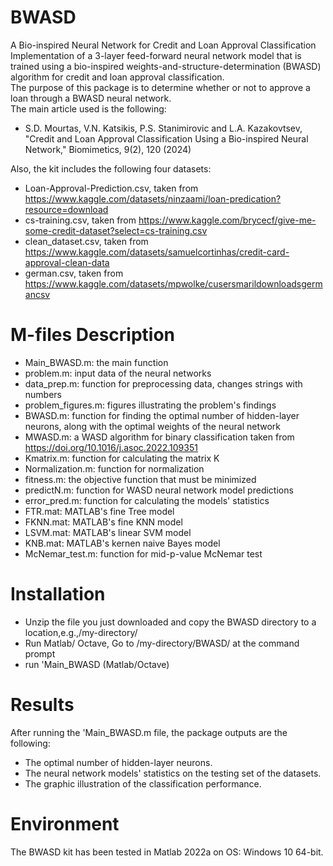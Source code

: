 # BWASD
A Bio-inspired Neural Network for Credit and Loan Approval Classification
Implementation of a 3-layer feed-forward neural network model that is trained using a bio-inspired weights-and-structure-determination (BWASD) algorithm for credit and loan approval classification.\
The purpose of this package is to determine whether or not to approve a loan through a BWASD neural network.\
The main article used is the following:
*	S.D. Mourtas, V.N. Katsikis, P.S. Stanimirovic and L.A. Kazakovtsev, "Credit and Loan Approval Classification Using a Bio-inspired Neural Network," Biomimetics, 9(2), 120 (2024)

Also, the kit includes the following four datasets:
*	Loan-Approval-Prediction.csv, taken from https://www.kaggle.com/datasets/ninzaami/loan-predication?resource=download
*	cs-training.csv, taken from https://www.kaggle.com/brycecf/give-me-some-credit-dataset?select=cs-training.csv
*	clean_dataset.csv, taken from https://www.kaggle.com/datasets/samuelcortinhas/credit-card-approval-clean-data
*	german.csv, taken from https://www.kaggle.com/datasets/mpwolke/cusersmarildownloadsgermancsv

# M-files Description
*	Main_BWASD.m: the main function
*	problem.m: input data of the neural networks
*	data_prep.m: function for preprocessing data, changes strings with numbers
*	problem_figures.m: figures illustrating the problem's findings
*	BWASD.m: function for finding the optimal number of hidden-layer neurons, along with the optimal weights of the neural network
*	MWASD.m: a WASD algorithm for binary classification taken from https://doi.org/10.1016/j.asoc.2022.109351
*	Kmatrix.m: function for calculating the matrix K
*	Normalization.m: function for normalization
*	fitness.m: the objective function that must be minimized
*	predictN.m: function for WASD neural network model predictions
*	error_pred.m: function for calculating the models' statistics
*	FTR.mat: MATLAB's fine Tree model 
*	FKNN.mat: MATLAB's fine KNN model 
*	LSVM.mat: MATLAB's linear SVM model
*	KNB.mat: MATLAB's kernen naive Bayes model
*	McNemar_test.m: function for mid-p-value McNemar test

# Installation
*	Unzip the file you just downloaded and copy the BWASD directory to a location,e.g.,/my-directory/
*	Run Matlab/ Octave, Go to /my-directory/BWASD/ at the command prompt
*	run 'Main_BWASD (Matlab/Octave)

# Results
After running the 'Main_BWASD.m file, the package outputs are the following:
*	The optimal number of hidden-layer neurons.
*	The neural network models' statistics on the testing set of the datasets.
*	The graphic illustration of the classification performance.

# Environment
The BWASD kit has been tested in Matlab 2022a on OS: Windows 10 64-bit.
